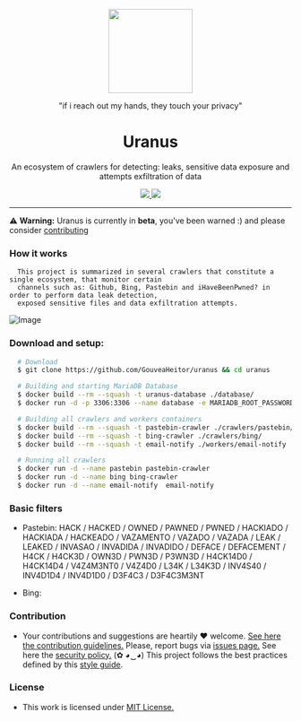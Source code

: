 <p align="center">
  <img src="https://heitorgouvea.me/images/projects/uranus/logo.jpg" height="150px" width="150px">
  <p align="center">"if i reach out my hands, they touch your privacy"</p>
  <h1 align="center">Uranus</h1>
  <p align="center">
    An ecosystem of crawlers for detecting: leaks, sensitive data exposure and attempts exfiltration of data
  </p>
  <p align="center">
    <a href="/LICENSE.md">
      <img src="https://img.shields.io/badge/license-MIT-blue.svg">
    </a>
    <a href="https://github.com/GouveaHeitor/uranus/releases">
      <img src="https://img.shields.io/badge/version-0.1.1-blue.svg">
    </a>
  </p>
</p>

---


⚠️ __Warning:__ Uranus is currently in __beta__, you've been warned :) and please consider [contributing](/.github/CONTRIBUTING.md)

### How it works

```
  This project is summarized in several crawlers that constitute a single ecosystem, that monitor certain
  channels such as: Github, Bing, Pastebin and iHaveBeenPwned? in order to perform data leak detection,
  exposed sensitive files and data exfiltration attempts.
```

![Image](https://heitorgouvea.me/images/projects/uranus/architecture.png)

### Download and setup:

```bash
  # Download
  $ git clone https://github.com/GouveaHeitor/uranus && cd uranus

  # Building and starting MariaDB Database
  $ docker build --rm --squash -t uranus-database ./database/
  $ docker run -d -p 3306:3306 --name database -e MARIADB_ROOT_PASSWORD=mypassword uranus-database

  # Building all crawlers and workers containers
  $ docker build --rm --squash -t pastebin-crawler ./crawlers/pastebin/
  $ docker build --rm --squash -t bing-crawler ./crawlers/bing/
  $ docker build --rm --squash -t email-notify ./workers/email-notify

  # Running all crawlers
  $ docker run -d --name pastebin pastebin-crawler
  $ docker run -d --name bing bing-crawler
  $ docker run -d --name email-notify  email-notify
```

### Basic filters

  - Pastebin: HACK / HACKED / OWNED / PAWNED / PWNED / HACKIADO / HACKIADA / HACKEADO / VAZAMENTO / VAZADO / VAZADA / LEAK / LEAKED / INVASAO / INVADIDA / INVADIDO / DEFACE / DEFACEMENT / H4CK / H4CK3D / OWN3D / PWN3D / P3WN3D / H4CK14D0 / H4CK14D4 / V4Z4M3NT0 / V4Z4D0 / L34K / L34K3D / INV4S40 / INV4D1D4 / INV4D1D0 / D3F4C3 / D3F4C3M3NT

  - Bing: 

### Contribution

- Your contributions and suggestions are heartily ♥ welcome. [See here the contribution guidelines.](/.github/CONTRIBUTING.md) Please, report bugs via [issues page.](https://github.com/GouveaHeitor/uranus/issues) See here the [security policy.](/SECURITY.md) (✿ ◕‿◕) This project follows the best practices defined by this [style guide](https://heitorgouvea.me/projects/perl-style-guide).

### License

- This work is licensed under [MIT License.](/LICENSE.md)
